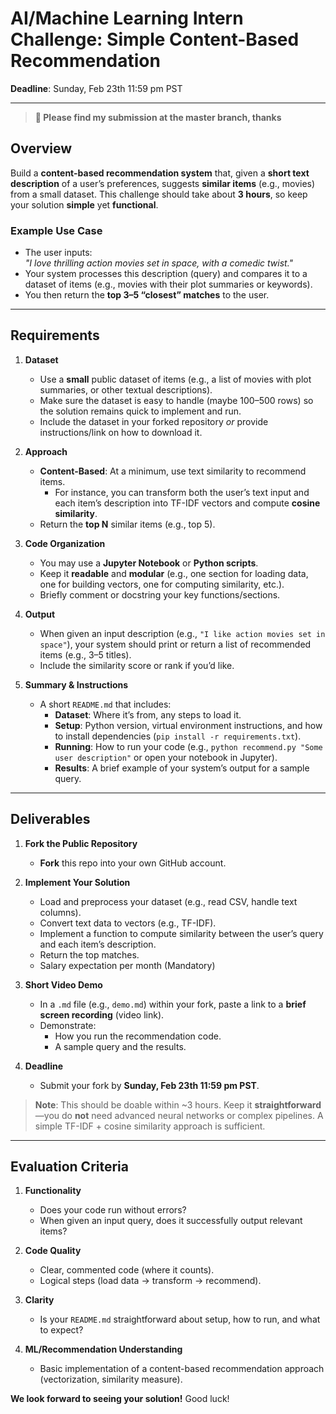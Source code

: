# AI/Machine Learning Intern Challenge: Simple Content-Based Recommendation

**Deadline**: Sunday, Feb 23th 11:59 pm PST

---
> **🚀 Please find my submission at the master branch, thanks**


## Overview

Build a **content-based recommendation system** that, given a **short text description** of a user’s preferences, suggests **similar items** (e.g., movies) from a small dataset. This challenge should take about **3 hours**, so keep your solution **simple** yet **functional**.

### Example Use Case

- The user inputs:  
  *"I love thrilling action movies set in space, with a comedic twist."*  
- Your system processes this description (query) and compares it to a dataset of items (e.g., movies with their plot summaries or keywords).  
- You then return the **top 3–5 “closest” matches** to the user.

---

## Requirements

1. **Dataset**  
   - Use a **small** public dataset of items (e.g., a list of movies with plot summaries, or other textual descriptions).  
   - Make sure the dataset is easy to handle (maybe 100–500 rows) so the solution remains quick to implement and run.  
   - Include the dataset in your forked repository *or* provide instructions/link on how to download it.  

2. **Approach**  
   - **Content-Based**: At a minimum, use text similarity to recommend items.  
     - For instance, you can transform both the user’s text input and each item’s description into TF-IDF vectors and compute **cosine similarity**.  
   - Return the **top N** similar items (e.g., top 5).

3. **Code Organization**  
   - You may use a **Jupyter Notebook** or **Python scripts**.  
   - Keep it **readable** and **modular** (e.g., one section for loading data, one for building vectors, one for computing similarity, etc.).  
   - Briefly comment or docstring your key functions/sections.

4. **Output**  
   - When given an input description (e.g., `"I like action movies set in space"`), your system should print or return a list of recommended items (e.g., 3–5 titles).  
   - Include the similarity score or rank if you’d like.

5. **Summary & Instructions**  
   - A short `README.md` that includes:
     - **Dataset**: Where it’s from, any steps to load it.  
     - **Setup**: Python version, virtual environment instructions, and how to install dependencies (`pip install -r requirements.txt`).  
     - **Running**: How to run your code (e.g., `python recommend.py "Some user description"` or open your notebook in Jupyter).  
     - **Results**: A brief example of your system’s output for a sample query.

---

## Deliverables

1. **Fork the Public Repository**  
   - **Fork** this repo into your own GitHub account.

2. **Implement Your Solution**  
   - Load and preprocess your dataset (e.g., read CSV, handle text columns).  
   - Convert text data to vectors (e.g., TF-IDF).  
   - Implement a function to compute similarity between the user’s query and each item’s description.  
   - Return the top matches.
   - Salary expectation per month (Mandatory)

3. **Short Video Demo**  
   - In a `.md` file (e.g., `demo.md`) within your fork, paste a link to a **brief screen recording** (video link).  
   - Demonstrate:
     - How you run the recommendation code.  
     - A sample query and the results.

4. **Deadline**  
   - Submit your fork by **Sunday, Feb 23th 11:59 pm PST**.

> **Note**: This should be doable within ~3 hours. Keep it **straightforward**—you do **not** need advanced neural networks or complex pipelines. A simple TF-IDF + cosine similarity approach is sufficient.

---

## Evaluation Criteria

1. **Functionality**  
   - Does your code run without errors?  
   - When given an input query, does it successfully output relevant items?

2. **Code Quality**  
   - Clear, commented code (where it counts).  
   - Logical steps (load data → transform → recommend).

3. **Clarity**  
   - Is your `README.md` straightforward about setup, how to run, and what to expect?

4. **ML/Recommendation Understanding**  
   - Basic implementation of a content-based recommendation approach (vectorization, similarity measure).

**We look forward to seeing your solution!** Good luck!
